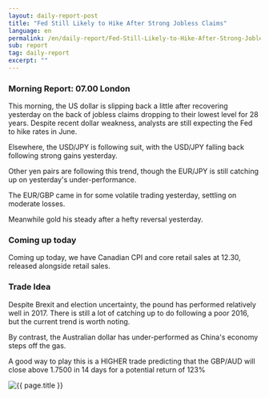 ```yaml
---
layout: daily-report-post
title: "Fed Still Likely to Hike After Strong Jobless Claims"
language: en
permalink: /en/daily-report/Fed-Still-Likely-to-Hike-After-Strong-Jobless-Claims/
sub: report
tag: daily-report
excerpt: ""
---
```

### Morning Report: 07.00 London

This morning, the US dollar is slipping back a little after recovering yesterday on the back of jobless claims dropping to their lowest level for 28 years. Despite recent dollar weakness, analysts are still expecting the Fed to hike rates in June.

Elsewhere, the USD/JPY is following suit, with the USD/JPY falling back following strong gains yesterday. 

Other yen pairs are following this trend, though the EUR/JPY is still catching up on yesterday's under-performance.

The EUR/GBP came in for some volatile trading yesterday, settling on moderate losses. 

Meanwhile gold his steady after a hefty reversal yesterday.

### Coming up today

Coming up today, we have Canadian CPI and core retail sales at 12.30, released alongside retail sales.

### Trade Idea

Despite Brexit and election uncertainty, the pound has performed relatively well in 2017. There is still a lot of catching up to do following a poor 2016, but the current trend is worth noting. 

By contrast, the Australian dollar has under-performed as China's economy steps off the gas.

A good way to play this is a HIGHER trade predicting that the GBP/AUD will close above 1.7500 in 14 days for a potential return of 123%

<p><img src="{{ "/assets/images/daily-report/2017-05-19_07-22-01.jpg" | relative_url }}" alt="{{ page.title }}" title="{{ page.title }}"></p>